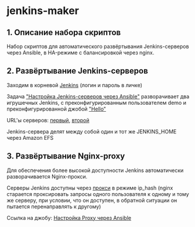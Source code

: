 <h1>jenkins-maker</h1>

<h2>1. Описание набора скриптов</h2>
Набор скриптов для автоматического развёртывания Jenkins-серверов через Ansible, в HA-режиме с балансировкой через nginx.

<h2>2. Развёртывание Jenkins-серверов</h2>
Заходим в корневой <a href="http://jenkins0.abelyakov.me:8080">Jenkins</a> (логин и пароль в личке)

Задача <a href="http://jenkins0.abelyakov.me:8080/job/SetupJenkinses/">"Настройка Jenkins-серверов через Ansible"</a> разворачивает два игрушечных Jenkins, 
с преконфигурированным пользователем demo и преконфигурированной джобой <a href="http://jenkins1.abelyakov.me:8080/job/Hello">"Hello"</a>

URL'ы серверов: <a href="http://jenkins1.abelyakov.me:8080">первый</a>, <a href="http://jenkins2.abelyakov.me:8080">второй</a>

Jenkins-сервера делят между собой один и тот же JENKINS_HOME через Amazon EFS

<h2>3. Развёртывание Nginx-proxy</h2>

Для обеспечения более высокой доступности Jenkins автоматически разворачивается Nginx-прокси.

Серверы Jenkins доступны через <a href="http://jenkins-proxy.abelyakov.me">прокси</a> в режиме ip_hash (nginx старается проксировать запросы одного пользователя к одному и тому же серверу, при условии, что он доступен,
в обратной ситуации он пытается перенаправлять к другому)

Ссылка на джобу: <a href="http://jenkins0.abelyakov.me:8080/job/SetupProxies">Настройка Proxy через Ansible</a>

